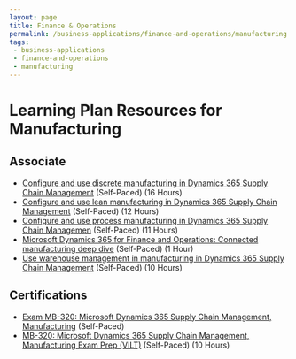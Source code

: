 ```yaml
---
layout: page
title: Finance & Operations
permalink: /business-applications/finance-and-operations/manufacturing
tags:
 - business-applications
 - finance-and-operations
 - manufacturing
---
```


# Learning Plan Resources for Manufacturing

## Associate

* [Configure and use discrete manufacturing in Dynamics 365 Supply Chain Management](https://docs.microsoft.com/en-us/learn/paths/configure-use-discrete-manufacturing-dyn365-supply-chain-mgmt/) (Self-Paced) (16 Hours)
* [Configure and use lean manufacturing in Dynamics 365 Supply Chain Management](https://docs.microsoft.com/en-us/learn/paths/configure-use-lean-manufacturing-dyn365-supply-chain-mgmt/) (Self-Paced) (12 Hours)
* [Configure and use process manufacturing in Dynamics 365 Supply Chain Managemen](https://docs.microsoft.com/en-us/learn/paths/configure-use-process-manufacturing-dyn365-supply-chain-mgmt/) (Self-Paced) (11 Hours)
* [Microsoft Dynamics 365 for Finance and Operations: Connected manufacturing deep dive](https://www.youtube.com/watch?v=9IcMmeVerLA) (Self-Paced) (1 Hour)
* [Use warehouse management in manufacturing in Dynamics 365 Supply Chain Management](https://docs.microsoft.com/en-us/learn/paths/use-warehouse-manufacturing-dyn365-supply-chain-mgmt/) (Self-Paced) (10 Hours)

## Certifications

* [Exam MB-320: Microsoft Dynamics 365 Supply Chain Management, Manufacturing](https://docs.microsoft.com/en-us/learn/certifications/exams/mb-320) (Self-Paced)
* [MB-320: Microsoft Dynamics 365 Supply Chain Management, Manufacturing Exam Prep (VILT)](https://partner.microsoft.com/en-us/training/assets/collection/mb-320-microsoft-dynamics-365-supply-chain-management-manufacturing#/) (Self-Paced) (10 Hours)
